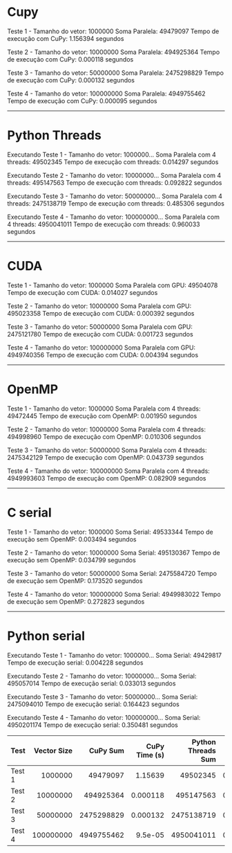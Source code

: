 # Cupy

Teste 1 - Tamanho do vetor: 1000000
Soma Paralela: 49479097
Tempo de execução com CuPy: 1.156394 segundos

Teste 2 - Tamanho do vetor: 10000000
Soma Paralela: 494925364
Tempo de execução com CuPy: 0.000118 segundos

Teste 3 - Tamanho do vetor: 50000000
Soma Paralela: 2475298829
Tempo de execução com CuPy: 0.000132 segundos

Teste 4 - Tamanho do vetor: 100000000
Soma Paralela: 4949755462
Tempo de execução com CuPy: 0.000095 segundos

---

# Python Threads

Executando Teste 1 - Tamanho do vetor: 1000000...
Soma Paralela com 4 threads: 49502345
Tempo de execução com threads: 0.014297 segundos

Executando Teste 2 - Tamanho do vetor: 10000000...
Soma Paralela com 4 threads: 495147563
Tempo de execução com threads: 0.092822 segundos

Executando Teste 3 - Tamanho do vetor: 50000000...
Soma Paralela com 4 threads: 2475138719
Tempo de execução com threads: 0.485306 segundos

Executando Teste 4 - Tamanho do vetor: 100000000...
Soma Paralela com 4 threads: 4950041011
Tempo de execução com threads: 0.960033 segundos

---

# CUDA

Teste 1 - Tamanho do vetor: 1000000
Soma Paralela com GPU: 49504078
Tempo de execução com CUDA: 0.014027 segundos

Teste 2 - Tamanho do vetor: 10000000
Soma Paralela com GPU: 495023358
Tempo de execução com CUDA: 0.000392 segundos

Teste 3 - Tamanho do vetor: 50000000
Soma Paralela com GPU: 2475121780
Tempo de execução com CUDA: 0.001723 segundos

Teste 4 - Tamanho do vetor: 100000000
Soma Paralela com GPU: 4949740356
Tempo de execução com CUDA: 0.004394 segundos

---

# OpenMP

Teste 1 - Tamanho do vetor: 1000000
Soma Paralela com 4 threads: 49472445
Tempo de execução com OpenMP: 0.001950 segundos

Teste 2 - Tamanho do vetor: 10000000
Soma Paralela com 4 threads: 494998960
Tempo de execução com OpenMP: 0.010306 segundos

Teste 3 - Tamanho do vetor: 50000000
Soma Paralela com 4 threads: 2475342129
Tempo de execução com OpenMP: 0.043739 segundos

Teste 4 - Tamanho do vetor: 100000000
Soma Paralela com 4 threads: 4949993603
Tempo de execução com OpenMP: 0.082909 segundos

---

# C serial

Teste 1 - Tamanho do vetor: 1000000
Soma Serial: 49533344
Tempo de execução sem OpenMP: 0.003494 segundos

Teste 2 - Tamanho do vetor: 10000000
Soma Serial: 495130367
Tempo de execução sem OpenMP: 0.034799 segundos

Teste 3 - Tamanho do vetor: 50000000
Soma Serial: 2475584720
Tempo de execução sem OpenMP: 0.173520 segundos

Teste 4 - Tamanho do vetor: 100000000
Soma Serial: 4949983022
Tempo de execução sem OpenMP: 0.272823 segundos

---
# Python serial

Executando Teste 1 - Tamanho do vetor: 1000000...
Soma Serial: 49429817
Tempo de execução serial: 0.004228 segundos

Executando Teste 2 - Tamanho do vetor: 10000000...
Soma Serial: 495057014
Tempo de execução serial: 0.033013 segundos

Executando Teste 3 - Tamanho do vetor: 50000000...
Soma Serial: 2475094010
Tempo de execução serial: 0.164423 segundos

Executando Teste 4 - Tamanho do vetor: 100000000...
Soma Serial: 4950201174
Tempo de execução serial: 0.350481 segundos


| Test   |   Vector Size |   CuPy Sum |   CuPy Time (s) |   Python Threads Sum |   Python Threads Time (s) |   CUDA Sum |   CUDA Time (s) |   OpenMP Sum |   OpenMP Time (s) |   C Serial Sum |   C Serial Time (s) |   Python Serial Sum |   Python Serial Time (s) |
|:-------|--------------:|-----------:|----------------:|---------------------:|--------------------------:|-----------:|----------------:|-------------:|------------------:|---------------:|--------------------:|--------------------:|-------------------------:|
| Test 1 |       1000000 |   49479097 |        1.15639  |             49502345 |                  0.014297 |   49504078 |        0.014027 |     49472445 |          0.00195  |       49533344 |            0.003494 |            49429817 |                 0.004228 |
| Test 2 |      10000000 |  494925364 |        0.000118 |            495147563 |                  0.092822 |  495023358 |        0.000392 |    494998960 |          0.010306 |      495130367 |            0.034799 |           495057014 |                 0.033013 |
| Test 3 |      50000000 | 2475298829 |        0.000132 |           2475138719 |                  0.485306 | 2475121780 |        0.001723 |   2475342129 |          0.043739 |     2475584720 |            0.17352  |          2475094010 |                 0.164423 |
| Test 4 |     100000000 | 4949755462 |        9.5e-05  |           4950041011 |                  0.960033 | 4949740356 |        0.004394 |   4949993603 |          0.082909 |     4949983022 |            0.272823 |          4950201174 |                 0.350481 |